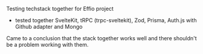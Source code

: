 Testing techstack together for Effio project

- tested together SvelteKit, tRPC (trpc-sveltekit), Zod, Prisma, Auth.js with Github adapter and Mongo

Came to a conclusion that the stack together works well and there shouldn't be a problem working with them.
